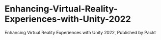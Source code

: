 # Enhancing-Virtual-Reality-Experiences-with-Unity-2022
Enhancing Virtual Reality Experiences with Unity 2022, Published by Packt
